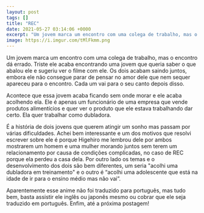 ```yaml
---
layout: post
tags: []
title: "REC"
date: 2021-05-27 03:14:06 +0000
excerpt: "Um jovem marca um encontro com uma colega de trabalho, mas o encontro dá errado. Triste ele acaba..."
image: https://i.imgur.com/tMlFkmm.png
---
```


Um jovem marca um encontro com uma colega de trabalho, mas o encontro dá errado. Triste ele acaba encontrando uma jovem que queria saber o que abalou ele e sugeriu ver o filme com ele. Os dois acabam saindo juntos, embora ele não consegue parar de pensar no amor dele que nem sequer apareceu para o encontro. Cada um vai para o seu canto depois disso.

Acontece que essa jovem acaba ficando sem onde morar e ele acaba acolhendo ela. Ele é apenas um funcionário de uma empresa que vende produtos alimentícios e quer ver o produto que ele estava trabalhando dar certo. Ela quer trabalhar como dubladora.

É a história de dois jovens que querem atingir um sonho mas passam por várias dificuldades. Achei bem interessante e um dos motivos que resolvi escrever sobre ele é porque Higehiro me lembrou dele por ambos mostrarem um homem e uma mulher morando juntos sem terem um relacionamento por causa de condições complicadas, no caso de REC porque ela perdeu a casa dela. Por outro lado os temas e o desenvolvimento dos dois são bem diferentes, um seria "acolhi uma dubladora em treinamento" e o outro é “acolhi uma adolescente que está na idade de ir para o ensino médio mas não vai”.

Aparentemente esse anime não foi traduzido para português, mas tudo bem, basta assistir ele inglês ou japonês mesmo ou cobrar que ele seja traduzido em português. Enfim, até a próxima postagem!